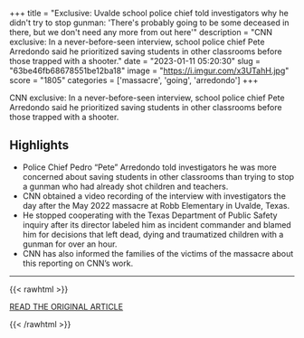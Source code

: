 +++
title = "Exclusive: Uvalde school police chief told investigators why he didn't try to stop gunman: 'There's probably going to be some deceased in there, but we don't need any more from out here'"
description = "CNN exclusive: In a never-before-seen interview, school police chief Pete Arredondo said he prioritized saving students in other classrooms before those trapped with a shooter."
date = "2023-01-11 05:20:30"
slug = "63be46fb68678551be12ba18"
image = "https://i.imgur.com/x3UTahH.jpg"
score = "1805"
categories = ['massacre', 'going', 'arredondo']
+++

CNN exclusive: In a never-before-seen interview, school police chief Pete Arredondo said he prioritized saving students in other classrooms before those trapped with a shooter.

## Highlights

- Police Chief Pedro “Pete” Arredondo told investigators he was more concerned about saving students in other classrooms than trying to stop a gunman who had already shot children and teachers.
- CNN obtained a video recording of the interview with investigators the day after the May 2022 massacre at Robb Elementary in Uvalde, Texas.
- He stopped cooperating with the Texas Department of Public Safety inquiry after its director labeled him as incident commander and blamed him for decisions that left dead, dying and traumatized children with a gunman for over an hour.
- CNN has also informed the families of the victims of the massacre about this reporting on CNN’s work.

---

{{< rawhtml >}}
  <p class="article-category">
    <a target="_blank" href="https://www.cnn.com/2023/01/10/us/uvalde-school-massacre-arredondo-interview/index.html">READ THE ORIGINAL ARTICLE</a>
  </p>
{{< /rawhtml >}}

